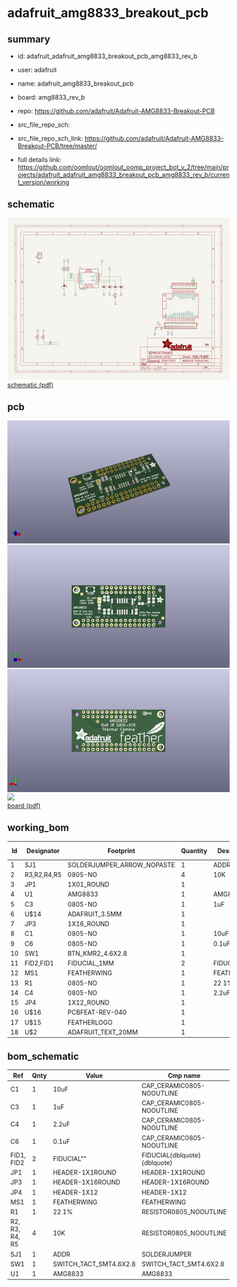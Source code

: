 # adafruit_amg8833_breakout_pcb
 
## summary 
* id: adafruit_adafruit_amg8833_breakout_pcb_amg8833_rev_b
* user: adafruit
* name: adafruit_amg8833_breakout_pcb
* board: amg8833_rev_b
* repo: https://github.com/adafruit/Adafruit-AMG8833-Breakout-PCB



* src_file_repo_sch: 
* src_file_repo_sch_link: https://github.com/adafruit/Adafruit-AMG8833-Breakout-PCB/tree/master/
* full details link: https://github.com/oomlout/oomlout_oomp_project_bot_v_2/tree/main/projects/adafruit_adafruit_amg8833_breakout_pcb_amg8833_rev_b/current_version/working  

## schematic  
![](working_schematic_600.png)  
[schematic (pdf)](working_schematic.pdf) 






















## pcb  
![](working_3d_600.png) 
![](working_3d_front_600.png)  
![](working_3d_back_600.png)  
![](working_600.png)  
[board (pdf)](working.pdf)  

## working_bom
| Id | Designator | Footprint | Quantity | Designation | Supplier and ref |  | None | 
| --- | --- | --- | --- | --- | --- | --- | --- | 
| 1 | SJ1 | SOLDERJUMPER_ARROW_NOPASTE | 1 | ADDR |  |  | [''] | 
| 2 | R3,R2,R4,R5 | 0805-NO | 4 | 10K |  |  | [''] | 
| 3 | JP1 | 1X01_ROUND | 1 |  |  |  | [''] | 
| 4 | U1 | AMG8833 | 1 | AMG8833 |  |  | [''] | 
| 5 | C3 | 0805-NO | 1 | 1uF |  |  | [''] | 
| 6 | U$14 | ADAFRUIT_3.5MM | 1 |  |  |  | [''] | 
| 7 | JP3 | 1X16_ROUND | 1 |  |  |  | [''] | 
| 8 | C1 | 0805-NO | 1 | 10uF |  |  | [''] | 
| 9 | C6 | 0805-NO | 1 | 0.1uF |  |  | [''] | 
| 10 | SW1 | BTN_KMR2_4.6X2.8 | 1 |  |  |  | [''] | 
| 11 | FID2,FID1 | FIDUCIAL_1MM | 2 | FIDUCIAL" |  |  | [''] | 
| 12 | MS1 | FEATHERWING | 1 | FEATHERWING |  |  | [''] | 
| 13 | R1 | 0805-NO | 1 | 22 1% |  |  | [''] | 
| 14 | C4 | 0805-NO | 1 | 2.2uF |  |  | [''] | 
| 15 | JP4 | 1X12_ROUND | 1 |  |  |  | [''] | 
| 16 | U$16 | PCBFEAT-REV-040 | 1 |  |  |  | [''] | 
| 17 | U$15 | FEATHERLOGO | 1 |  |  |  | [''] | 
| 18 | U$2 | ADAFRUIT_TEXT_20MM | 1 |  |  |  | [''] | 


## bom_schematic
| Ref | Qnty | Value | Cmp name | Footprint | Description | Vendor | DNP | 
| --- | --- | --- | --- | --- | --- | --- | --- | 
| C1 | 1 | 10uF | CAP_CERAMIC0805-NOOUTLINE | working:0805-NO |  |  |  | 
| C3 | 1 | 1uF | CAP_CERAMIC0805-NOOUTLINE | working:0805-NO |  |  |  | 
| C4 | 1 | 2.2uF | CAP_CERAMIC0805-NOOUTLINE | working:0805-NO |  |  |  | 
| C6 | 1 | 0.1uF | CAP_CERAMIC0805-NOOUTLINE | working:0805-NO |  |  |  | 
| FID1, FID2 | 2 | FIDUCIAL"" | FIDUCIAL{dblquote}{dblquote} | working:FIDUCIAL_1MM |  |  |  | 
| JP1 | 1 | HEADER-1X1ROUND | HEADER-1X1ROUND | working:1X01_ROUND |  |  |  | 
| JP3 | 1 | HEADER-1X16ROUND | HEADER-1X16ROUND | working:1X16_ROUND |  |  |  | 
| JP4 | 1 | HEADER-1X12 | HEADER-1X12 | working:1X12_ROUND |  |  |  | 
| MS1 | 1 | FEATHERWING | FEATHERWING | working:FEATHERWING |  |  |  | 
| R1 | 1 | 22 1% | RESISTOR0805_NOOUTLINE | working:0805-NO |  |  |  | 
| R2, R3, R4, R5 | 4 | 10K | RESISTOR0805_NOOUTLINE | working:0805-NO |  |  |  | 
| SJ1 | 1 | ADDR | SOLDERJUMPER | working:SOLDERJUMPER_ARROW_NOPASTE |  |  |  | 
| SW1 | 1 | SWITCH_TACT_SMT4.6X2.8 | SWITCH_TACT_SMT4.6X2.8 | working:BTN_KMR2_4.6X2.8 |  |  |  | 
| U1 | 1 | AMG8833 | AMG8833 | working:AMG8833 |  |  |  | 



